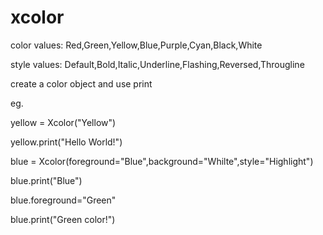 # xcolor
color values:
Red,Green,Yellow,Blue,Purple,Cyan,Black,White

style values:
Default,Bold,Italic,Underline,Flashing,Reversed,Througline

create a color object and use print

eg.

yellow =  Xcolor("Yellow")

yellow.print("Hello World!")

blue = Xcolor(foreground="Blue",background="Whilte",style="Highlight")

blue.print("Blue")

blue.foreground="Green"

blue.print("Green color!")
